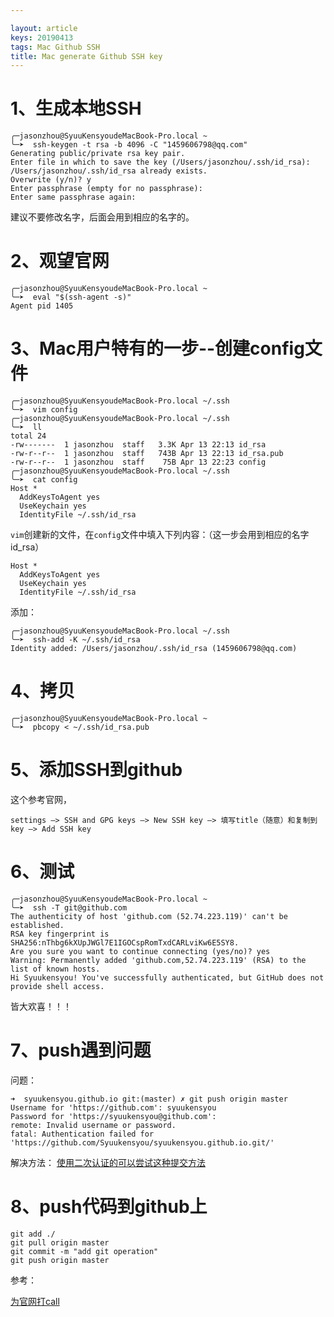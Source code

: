 ```yaml
---

layout: article
keys: 20190413
tags: Mac Github SSH
title: Mac generate Github SSH key
---
```


# 1、生成本地SSH

```shell
╭─jasonzhou@SyuuKensyoudeMacBook-Pro.local ~
╰─➤  ssh-keygen -t rsa -b 4096 -C "1459606798@qq.com"
Generating public/private rsa key pair.
Enter file in which to save the key (/Users/jasonzhou/.ssh/id_rsa):
/Users/jasonzhou/.ssh/id_rsa already exists.
Overwrite (y/n)? y
Enter passphrase (empty for no passphrase):
Enter same passphrase again:
```

建议不要修改名字，后面会用到相应的名字的。

# 2、观望官网

```shell
╭─jasonzhou@SyuuKensyoudeMacBook-Pro.local ~
╰─➤  eval "$(ssh-agent -s)"
Agent pid 1405
```

# 3、Mac用户特有的一步--创建config文件

```shell
╭─jasonzhou@SyuuKensyoudeMacBook-Pro.local ~/.ssh
╰─➤  vim config                                                   
╭─jasonzhou@SyuuKensyoudeMacBook-Pro.local ~/.ssh
╰─➤  ll
total 24
-rw-------  1 jasonzhou  staff   3.3K Apr 13 22:13 id_rsa
-rw-r--r--  1 jasonzhou  staff   743B Apr 13 22:13 id_rsa.pub
-rw-r--r--  1 jasonzhou  staff    75B Apr 13 22:23 config
╭─jasonzhou@SyuuKensyoudeMacBook-Pro.local ~/.ssh
╰─➤  cat config
Host *
  AddKeysToAgent yes
  UseKeychain yes
  IdentityFile ~/.ssh/id_rsa
```

`vim`创建新的文件，在`config`文件中填入下列内容：（这一步会用到相应的名字id_rsa）

```shell
Host *
  AddKeysToAgent yes
  UseKeychain yes
  IdentityFile ~/.ssh/id_rsa
```

添加：

```shell
╭─jasonzhou@SyuuKensyoudeMacBook-Pro.local ~/.ssh
╰─➤  ssh-add -K ~/.ssh/id_rsa
Identity added: /Users/jasonzhou/.ssh/id_rsa (1459606798@qq.com)
```

# 4、拷贝

```shell
╭─jasonzhou@SyuuKensyoudeMacBook-Pro.local ~
╰─➤  pbcopy < ~/.ssh/id_rsa.pub
```

# 5、添加SSH到github

这个参考官网，

```settings —> SSH and GPG keys —> New SSH key —> 填写title（随意）和复制到key —> Add SSH key```

# 6、测试

```shell
╭─jasonzhou@SyuuKensyoudeMacBook-Pro.local ~
╰─➤  ssh -T git@github.com
The authenticity of host 'github.com (52.74.223.119)' can't be established.
RSA key fingerprint is SHA256:nThbg6kXUpJWGl7E1IGOCspRomTxdCARLviKw6E5SY8.
Are you sure you want to continue connecting (yes/no)? yes
Warning: Permanently added 'github.com,52.74.223.119' (RSA) to the list of known hosts.
Hi Syuukensyou! You've successfully authenticated, but GitHub does not provide shell access.
```

皆大欢喜！！！

# 7、push遇到问题

问题：
```shell
➜  syuukensyou.github.io git:(master) ✗ git push origin master
Username for 'https://github.com': syuukensyou
Password for 'https://syuukensyou@github.com':
remote: Invalid username or password.
fatal: Authentication failed for 'https://github.com/Syuukensyou/syuukensyou.github.io.git/'
```

解决方法：
[使用二次认证的可以尝试这种提交方法](https://help.github.com/en/articles/creating-a-personal-access-token-for-the-command-line)


# 8、push代码到github上
```git
git add ./
git pull origin master
git commit -m "add git operation"
git push origin master
```


参考：

[为官网打call](https://help.github.com/en/articles/connecting-to-github-with-ssh)

